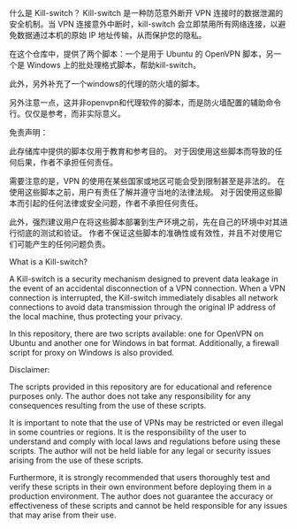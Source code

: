 什么是 Kill-switch？
Kill-switch 是一种防范意外断开 VPN 连接时的数据泄漏的安全机制。当 VPN 连接意外中断时，kill-switch 会立即禁用所有网络连接，以避免数据通过本机的原始 IP 地址传输，从而保护您的隐私。

在这个仓库中，提供了两个脚本：一个是用于 Ubuntu 的 OpenVPN 脚本，另一个是 Windows 上的批处理格式脚本，帮助kill-switch。

此外，另外补充了一个windows的代理的防火墙的脚本。

另外注意一点，这并非openvpn和代理软件的脚本，而是防火墙配置的辅助命令行。仅仅是参考，而非实际意义。

免责声明：

此存储库中提供的脚本仅用于教育和参考目的。 对于因使用这些脚本而导致的任何后果，作者不承担任何责任。

需要注意的是，VPN 的使用在某些国家或地区可能会受到限制甚至是非法的。 在使用这些脚本之前，用户有责任了解并遵守当地的法律法规。 对于因使用这些脚本而引起的任何法律或安全问题，作者不承担任何责任。

此外，强烈建议用户在将这些脚本部署到生产环境之前，先在自己的环境中对其进行彻底的测试和验证。 作者不保证这些脚本的准确性或有效性，并且不对使用它们可能产生的任何问题负责。




What is a Kill-switch?

A Kill-switch is a security mechanism designed to prevent data leakage in the event of an accidental disconnection of a VPN connection. When a VPN connection is interrupted, the Kill-switch immediately disables all network connections to avoid data transmission through the original IP address of the local machine, thus protecting your privacy.

In this repository, there are two scripts available: one for OpenVPN on Ubuntu and another one for Windows in bat format. Additionally, a firewall script for proxy on Windows is also provided.

Disclaimer:

The scripts provided in this repository are for educational and reference purposes only. The author does not take any responsibility for any consequences resulting from the use of these scripts.

It is important to note that the use of VPNs may be restricted or even illegal in some countries or regions. It is the responsibility of the user to understand and comply with local laws and regulations before using these scripts. The author will not be held liable for any legal or security issues arising from the use of these scripts.

Furthermore, it is strongly recommended that users thoroughly test and verify these scripts in their own environment before deploying them in a production environment. The author does not guarantee the accuracy or effectiveness of these scripts and cannot be held responsible for any issues that may arise from their use.
